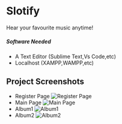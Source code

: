 # Slotify
Hear your favourite music anytime!

##### Software Needed
* A Text Editor (Sublime Text,Vs Code,etc)
* Localhost (XAMPP,WAMPP,etc)

## Project Screenshots
* Register Page
![Register Page](https://github.com/ashishlakhani04/Slotify/blob/master/assets/Screenshots/Register.png)
* Main Page 
![Main Page](https://github.com/ashishlakhani04/Slotify/blob/master/assets/Screenshots/MainPage.png)
* Album1
![Album1](https://github.com/ashishlakhani04/Slotify/blob/master/assets/Screenshots/Album1.png)
* Album2 
![Album2](https://github.com/ashishlakhani04/Slotify/blob/master/assets/Screenshots/Album2.png)
